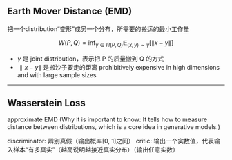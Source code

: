 





## Earth Mover Distance (EMD)
把一个distribution“变形”成另一个分布，所需要的搬运的最小工作量



$$
W(P, Q) = \inf_{\gamma \in \Pi(P, Q)} \mathbb{E}_{(x, y) \sim \gamma} [\|x - y\|]
$$


- $γ$ 是 joint distribution，表示把 P 的质量搬到 Q 的方式
- $∥x−y∥$ 是搬沙子要走的距离
prohibitively expensive in high dimensions and with large sample sizes

---
## Wasserstein Loss
approximate EMD
(Why it is important to know: It tells how to measure distance between distributions, which is a core idea in generative models.)


discriminator: 辨别真假（输出概率[0, 1]之间）
critic: 输出一个实数值，代表输入样本“有多真实”（越高说明越接近真实分布）（输出任意实数）


